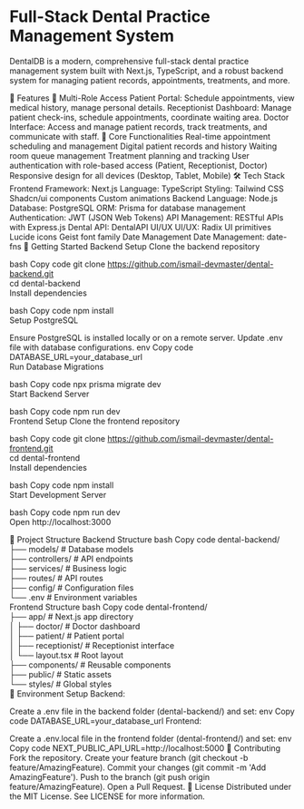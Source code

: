 # Full-Stack Dental Practice Management System
DentalDB is a modern, comprehensive full-stack dental practice management system built with Next.js, TypeScript, and a robust backend system for managing patient records, appointments, treatments, and more.



🌟 Features
🏥 Multi-Role Access
Patient Portal: Schedule appointments, view medical history, manage personal details.
Receptionist Dashboard: Manage patient check-ins, schedule appointments, coordinate waiting area.
Doctor Interface: Access and manage patient records, track treatments, and communicate with staff.
📱 Core Functionalities
Real-time appointment scheduling and management
Digital patient records and history
Waiting room queue management
Treatment planning and tracking
User authentication with role-based access (Patient, Receptionist, Doctor)
Responsive design for all devices (Desktop, Tablet, Mobile)
🛠️ Tech Stack
Frontend
Framework: Next.js
Language: TypeScript
Styling:
Tailwind CSS
Shadcn/ui components
Custom animations
Backend
Language: Node.js
Database: PostgreSQL
ORM: Prisma for database management
Authentication: JWT (JSON Web Tokens)
API Management: RESTful APIs with Express.js
Dental API: DentalAPI
UI/UX
UI/UX:
Radix UI primitives
Lucide icons
Geist font family
Date Management
Date Management: date-fns
🚀 Getting Started
Backend Setup
Clone the backend repository

bash
Copy code
git clone https://github.com/ismail-devmaster/dental-backend.git  
cd dental-backend  
Install dependencies

bash
Copy code
npm install  
Setup PostgreSQL

Ensure PostgreSQL is installed locally or on a remote server.
Update .env file with database configurations.
env
Copy code
DATABASE_URL=your_database_url  
Run Database Migrations

bash
Copy code
npx prisma migrate dev  
Start Backend Server

bash
Copy code
npm run dev  
Frontend Setup
Clone the frontend repository

bash
Copy code
git clone https://github.com/ismail-devmaster/dental-frontend.git  
cd dental-frontend  
Install dependencies

bash
Copy code
npm install  
Start Development Server

bash
Copy code
npm run dev  
Open http://localhost:3000

📁 Project Structure
Backend Structure
bash
Copy code
dental-backend/  
├── models/                # Database models  
├── controllers/            # API endpoints  
├── services/               # Business logic  
├── routes/                 # API routes  
├── config/                 # Configuration files  
└── .env                    # Environment variables  
Frontend Structure
bash
Copy code
dental-frontend/  
├── app/                    # Next.js app directory  
│   ├── doctor/              # Doctor dashboard  
│   ├── patient/             # Patient portal  
│   ├── receptionist/        # Receptionist interface  
│   └── layout.tsx           # Root layout  
├── components/              # Reusable components  
├── public/                  # Static assets  
└── styles/                  # Global styles  
🔧 Environment Setup
Backend:

Create a .env file in the backend folder (dental-backend/) and set:
env
Copy code
DATABASE_URL=your_database_url
Frontend:

Create a .env.local file in the frontend folder (dental-frontend/) and set:
env
Copy code
NEXT_PUBLIC_API_URL=http://localhost:5000
🤝 Contributing
Fork the repository.
Create your feature branch (git checkout -b feature/AmazingFeature).
Commit your changes (git commit -m 'Add AmazingFeature').
Push to the branch (git push origin feature/AmazingFeature).
Open a Pull Request.
📝 License
Distributed under the MIT License. See LICENSE for more information.

